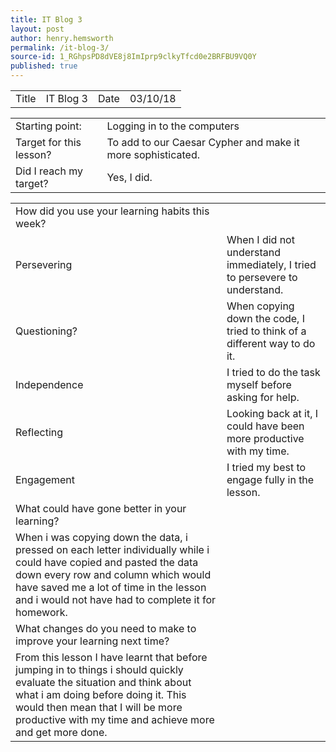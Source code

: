 ```yaml
---
title: IT Blog 3
layout: post
author: henry.hemsworth
permalink: /it-blog-3/
source-id: 1_RGhpsPD8dVE8j8ImIprp9clkyTfcd0e2BRFBU9VQ0Y
published: true
---
```

<table>
  <tr>
    <td>Title</td>
    <td>IT Blog 3 </td>
    <td>Date</td>
    <td>03/10/18</td>
  </tr>
</table>


<table>
  <tr>
    <td>Starting point:</td>
    <td>Logging in to the computers</td>
  </tr>
  <tr>
    <td>Target for this lesson?</td>
    <td>To add to our Caesar Cypher and make it more sophisticated.</td>
  </tr>
  <tr>
    <td>Did I reach my target? </td>
    <td>Yes, I did.</td>
  </tr>
</table>


<table>
  <tr>
    <td>How did you use your learning habits this week?</td>
    <td></td>
  </tr>
  <tr>
    <td>Persevering</td>
    <td>When I did not understand immediately, I tried to persevere to understand.</td>
  </tr>
  <tr>
    <td>Questioning?</td>
    <td>When copying down the code, I tried to think of a different way to do it.</td>
  </tr>
  <tr>
    <td>Independence</td>
    <td>I tried to do the task myself before asking for help.</td>
  </tr>
  <tr>
    <td>Reflecting</td>
    <td>Looking back at it, I could have been more productive with my time.</td>
  </tr>
  <tr>
    <td>Engagement</td>
    <td>I tried my best to engage fully in the lesson.</td>
  </tr>
  <tr>
    <td>What could have gone better in your learning?</td>
    <td></td>
  </tr>
  <tr>
    <td>When i was copying down the data, i pressed on each letter individually while i could have copied and pasted the data down every row and column which would have saved me a lot of time in the lesson and i would not have had to complete it for homework.</td>
    <td></td>
  </tr>
  <tr>
    <td>What changes do you need to make to improve your learning next time?</td>
    <td></td>
  </tr>
  <tr>
    <td>From this lesson I have learnt that before jumping in to things i should quickly evaluate the situation and think about what i am doing before doing it. This would then mean that I will be more productive with my time and achieve more and get more done. </td>
    <td></td>
  </tr>
</table>


